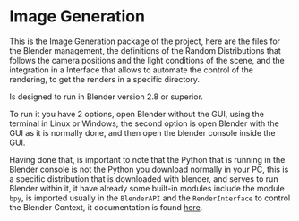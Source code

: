 # Image Generation

This is the Image Generation package of the project, here are the files for the Blender management, the definitions of the Random Distributions that follows the camera positions and the light conditions of the scene, and the integration in a Interface that allows to automate the control of the rendering, to get the renders in a specific directory.

Is designed to run in Blender version 2.8 or superior.

To run it you have 2 options, open Blender without the GUI, using the terminal in Linux or Windows; the second option is open Blender with the GUI as it is normally done, and then open the blender console inside the GUI.

Having done that, is important to note that the Python that is running in the Blender console is not the Python you download normally in your PC, this is a specific distribution that is downloaded with blender, and serves to run Blender within it, it have already some built-in modules include the module `bpy`, is imported usually in the `BlenderAPI` and the `RenderInterface` to control the Blender Context, it documentation is found [here](https://docs.blender.org/api/current/index.html).



